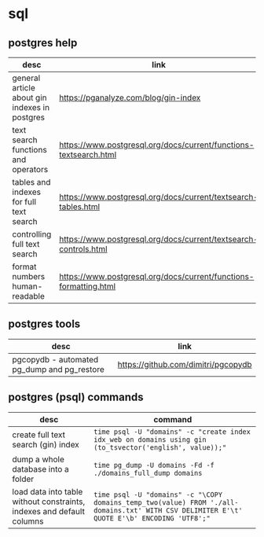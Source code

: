 # sql

## postgres help

| desc | link |
| --- | --- |
| general article about gin indexes in postgres | https://pganalyze.com/blog/gin-index |
| text search functions and operators | https://www.postgresql.org/docs/current/functions-textsearch.html |
| tables and indexes for full text search | https://www.postgresql.org/docs/current/textsearch-tables.html |
| controlling full text search | https://www.postgresql.org/docs/current/textsearch-controls.html |
| format numbers human-readable | https://www.postgresql.org/docs/current/functions-formatting.html |

## postgres tools

| desc | link |
| --- | --- |
| pgcopydb - automated pg\_dump and pg\_restore | https://github.com/dimitri/pgcopydb |


## postgres (psql) commands

| desc | command |
| --- | --- |
| create full text search (gin) index | ```time psql -U "domains" -c "create index idx_web on domains using gin (to_tsvector('english', value));"``` |
| dump a whole database into a folder | ```time pg_dump -U domains -Fd -f ./domains_full_dump domains``` |
| load data into table without constraints, indexes and default columns | ```time psql -U "domains" -c "\COPY domains_temp_two(value) FROM './all-domains.txt' WITH CSV DELIMITER E'\t' QUOTE E'\b' ENCODING 'UTF8';"``` |

